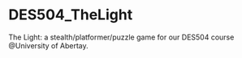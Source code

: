 # DES504_TheLight
The Light: a stealth/platformer/puzzle game for our DES504 course @University of Abertay.
